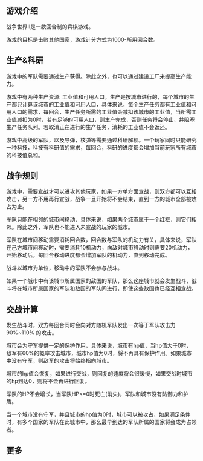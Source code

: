 ## 游戏介绍

战争世界Ⅱ是一款回合制的兵棋游戏。

游戏的目标是击败其他国家，游戏计分方式为1000-所用回合数。

## 生产&科研

游戏中的军队需要通过生产获得。除此之外，也可以通过建设工厂来提高生产能力。

游戏中有两种生产资源: 工业值和可用人口。生产是按城市进行的，每个城市的生产都只计算该城市的工业值和可用人口，具体来说，每个生产任务都有工业值和可用人口的需求，每回合，生产任务所需的工业值会减扣该城市的工业值，当所需工业值减扣为0时，若有足够的可用人口，则生产完成，否则任务将会停止，并阻塞生产任务队列。若取消正在进行的生产任务，消耗的工业值不会返还。

游戏中高级的军队，以及导弹，核弹等需要通过科研解锁。一个玩家同时只能研究一种科技，科技有科研值的需求，每回合，科研的进度都会增加当前玩家所有城市的科技值总和。

## 战争规则

游戏中，需要宣战才可以进攻其他玩家，如果一方单方面宣战，则双方都可以互相攻击，另一方不用再行宣战，战争一旦开始将不会结束，直到一方的城市全部被攻占为止。

军队只能在相邻的城市间移动，具体来说，如果两个城市属于一个红框，则它们相邻。除此之外，军队也不能进入未宣战的玩家的城市。

军队在城市间移动需要消耗回合数，回合数与军队的机动力有关，具体来说，军队在己方城市间移动时，需要消耗10机动力，向敌对城市移动时则需要20机动力，开始移动后，每回合移动进度都会增加军队的机动力，直到移动完成。

战斗以城市为单位，移动中的军队不会参与战斗。

如果一个城市中有该城市所属国家的敌国的军队，那么这座城市就会发生战斗，战斗将在城市所属国家的军队和敌国的军队间进行，即使这些敌国也已经互相宣战。

## 交战计算

发生战斗时，双方每回合同时会向对方随机军队发出一次等于军队攻击力 90%~110% 的攻击。

城市会为守军提供一定的保护作用，具体来说，城市有hp值，当hp值大于0时，敌军有60%的概率攻击城市，城市hp值为0时，将不再具有保护作用。如果城市中没有守军，则敌军的攻击将始终指向城市。

城市的hp值会恢复，如果进行交战，则回复的速度将会很缓慢，如果交战时城市的hp到达0，则将不会再进行回复。

军队的HP不会增长，当军队HP<=0时死亡(消失)，军队和城市没有防御力和护盾。

当一个城市没有守军，并且城市的hp值为0时，城市可以被攻占，如果满足条件时，有多个国家的军队在此城市中，那么最早到达的军队所属的国家将会成为占领者。

## 更多

